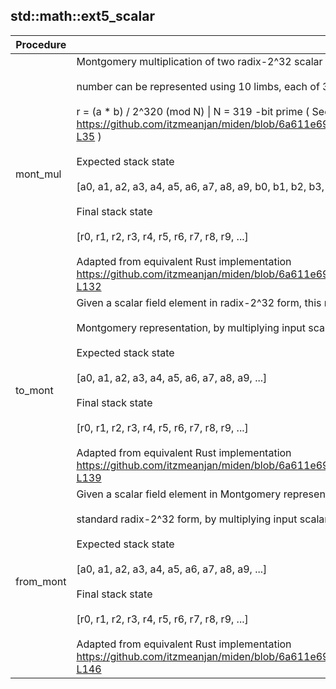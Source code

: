 
## std::math::ext5_scalar
| Procedure | Description |
| ----------- | ------------- |
| mont_mul | Montgomery multiplication of two radix-2^32 scalar field elements s.t. each<br /><br />number can be represented using 10 limbs, each of 32 -bit width, returning<br /><br />r = (a * b) / 2^320 (mod N) \| N = 319 -bit prime ( See https://github.com/itzmeanjan/miden/blob/6a611e693601577864da3e43e745525b83c0030d/miden/tests/integration/stdlib/math/ext5_scalar.rs#L24-L35 )<br /><br />Expected stack state<br /><br />[a0, a1, a2, a3, a4, a5, a6, a7, a8, a9, b0, b1, b2, b3, b4, b5, b6, b7, b8, b9, ...]<br /><br />Final stack state<br /><br />[r0, r1, r2, r3, r4, r5, r6, r7, r8, r9, ...]<br /><br />Adapted from equivalent Rust implementation https://github.com/itzmeanjan/miden/blob/6a611e693601577864da3e43e745525b83c0030d/miden/tests/integration/stdlib/math/ext5_scalar.rs#L92-L132 |
| to_mont | Given a scalar field element in radix-2^32 form, this routine converts it to<br /><br />Montgomery representation, by multiplying input scalar by R2 = ((2 ^ 320) ^ 2) % N \| N = scalar field prime<br /><br />Expected stack state<br /><br />[a0, a1, a2, a3, a4, a5, a6, a7, a8, a9, ...]<br /><br />Final stack state<br /><br />[r0, r1, r2, r3, r4, r5, r6, r7, r8, r9, ...]<br /><br />Adapted from equivalent Rust implementation https://github.com/itzmeanjan/miden/blob/6a611e693601577864da3e43e745525b83c0030d/miden/tests/integration/stdlib/math/ext5_scalar.rs#L134-L139 |
| from_mont | Given a scalar field element in Montgomery representation, this routine converts it to<br /><br />standard radix-2^32 form, by multiplying input scalar by 1.<br /><br />Expected stack state<br /><br />[a0, a1, a2, a3, a4, a5, a6, a7, a8, a9, ...]<br /><br />Final stack state<br /><br />[r0, r1, r2, r3, r4, r5, r6, r7, r8, r9, ...]<br /><br />Adapted from equivalent Rust implementation https://github.com/itzmeanjan/miden/blob/6a611e693601577864da3e43e745525b83c0030d/miden/tests/integration/stdlib/math/ext5_scalar.rs#L141-L146 |
